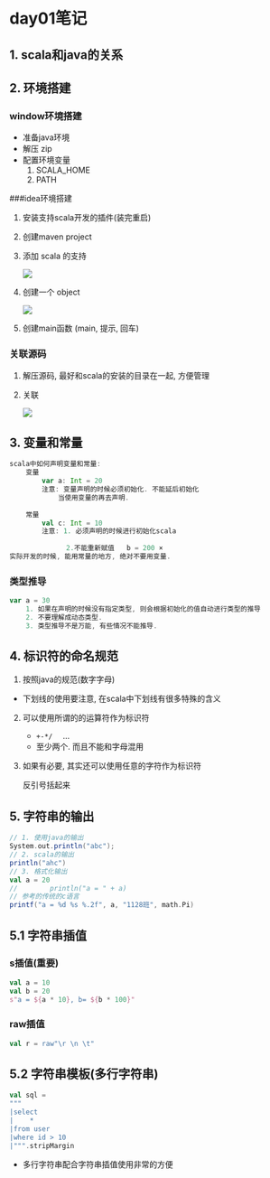 # day01笔记

## 1. scala和java的关系

## 2. 环境搭建

### window环境搭建

- 准备java环境
- 解压 zip
- 配置环境变量
  1. SCALA_HOME
  2. PATH

###idea环境搭建

1. 安装支持scala开发的插件(装完重启)
2. 创建maven project

3. 添加 scala 的支持

   ![](http://lizhenchao.oss-cn-shenzhen.aliyuncs.com/1587350706.png)

4. 创建一个 object 

   ![](http://lizhenchao.oss-cn-shenzhen.aliyuncs.com/1587350744.png)

   

5. 创建main函数   (main, 提示, 回车)

### 关联源码

1. 解压源码, 最好和scala的安装的目录在一起, 方便管理

2. 关联

   ![](http://lizhenchao.oss-cn-shenzhen.aliyuncs.com/1587352959.png)



## 3. 变量和常量

```scala
scala中如何声明变量和常量:
    变量
        var a: Int = 20
        注意: 变量声明的时候必须初始化. 不能延后初始化
            当使用变量的再去声明.
            
    常量
        val c: Int = 10
        注意: 1. 必须声明的时候进行初始化scala
       
              2.不能重新赋值   b = 200 ×
实际开发的时候, 能用常量的地方, 绝对不要用变量.
```

### 类型推导

```scala
var a = 30
    1. 如果在声明的时候没有指定类型, 则会根据初始化的值自动进行类型的推导
    2. 不要理解成动态类型. 
    3. 类型推导不是万能, 有些情况不能推导.
```

## 4. 标识符的命名规范

1. 按照java的规范(数字字母)
   
- 下划线的使用要注意, 在scala中下划线有很多特殊的含义
   
2. 可以使用所谓的的运算符作为标识符
   - `+-*/  `   ...
   - 至少两个. 而且不能和字母混用

3. 如果有必要, 其实还可以使用任意的字符作为标识符

   反引号括起来

## 5. 字符串的输出

```scala
// 1. 使用java的输出
System.out.println("abc");
// 2. scala的输出
println("ahc")
// 3. 格式化输出
val a = 20
//        println("a = " + a)
// 参考的传统的c语言
printf("a = %d %s %.2f", a, "1128班", math.Pi)
```

## 5.1 字符串插值

### s插值(重要)

```scala
val a = 10
val b = 20
s"a = ${a * 10}, b= ${b * 100}"
```

### raw插值

```scala
val r = raw"\r \n \t"
```

## 5.2 字符串模板(多行字符串)

```scala
val sql =
"""
|select
|    *
|from user
|where id > 10
|""".stripMargin
```

- 多行字符串配合字符串插值使用非常的方便



